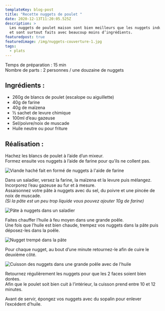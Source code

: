 ```yaml
---
templateKey: blog-post
title: "Recette nuggets de poulet "
date: 2020-12-13T11:20:05.525Z
description: >
  Les nuggets de poulet maison sont bien meilleurs que les nuggets industriels
  et sont surtout faits avec beaucoup moins d’ingrédients.
featuredpost: true
featuredimage: /img/nuggets-couverture-1.jpg
tags:
  - plats
---
```

Temps de préparation : 15 min\
Nombre de parts : 2 personnes / une douzaine de nuggets

## Ingrédients :

* 260g de blancs de poulet (escalope ou aiguillette)
* 40g de farine
* 40g de maïzena
* ½ sachet de levure chimique
* 100ml d’eau gazeuse
* Sel/poivre/noix de muscade
* Huile neutre ou pour friture

## Réalisation :

Hachez les blancs de poulet à l’aide d’un mixeur.\
Formez ensuite vos nuggets à l’aide de farine pour qu’ils ne collent pas.

![Viande haché fait en formé de nuggets à l'aide de farine](/img/nuggets-forme.jpg "Formation des nuggets")

Dans un saladier, versez la farine, la maïzena et la levure puis mélangez. Incorporez l’eau gazeuse au fur et à mesure. \
Assaisonnez votre pâte à nuggets avec du sel, du poivre et une pincée de noix de muscade.\
*(Si la pâte est un peu trop liquide vous pouvez ajouter 10g de farine)*

![Pâte à nuggets dans un saladier](/img/pate-nuggets.jpg "Pâte à nuggets ")

Faites chauffer l’huile à feu moyen dans une grande poêle.\
Une fois que l’huile est bien chaude, trempez vos nuggets dans la pâte puis déposez-les dans la poêle.

![Nugget trempé dans la pâte](/img/nuggets-et-pate.jpg "Nugget trempé dans la pâte")

Pour chaque nugget, au bout d’une minute retournez-le afin de cuire le deuxième côté. 

![Cuisson des nuggets dans une grande poêle avec de l'huile](/img/nuggets-en-cuisson.jpg "Cuisson des nuggets ")

Retournez régulièrement les nuggets pour que les 2 faces soient bien dorées.\
Afin que le poulet soit bien cuit à l’intérieur, la cuisson prend entre 10 et 12 minutes.

Avant de servir, épongez vos nuggets avec du sopalin pour enlever l’excédent d’huile.